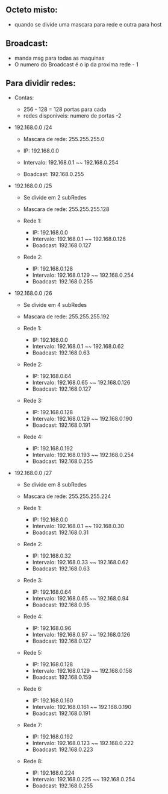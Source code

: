 ## Octeto misto:
* quando se divide uma mascara para rede e outra para host

## Broadcast:
* manda msg para todas as maquinas
* O numero do Broadcast é o ip da proxima rede - 1

## Para dividir redes:
* Contas:
    * 256 - 128 = 128 portas para cada
    * redes disponiveis: numero de portas -2

* 192.168.0.0 /24
    * Mascara de rede: 255.255.255.0

    * IP: 192.168.0.0
    * Intervalo: 192.168.0.1 ~~ 192.168.0.254
    * Boadcast: 192.168.0.255

* 192.168.0.0 /25
    * Se divide em 2 subRedes
    * Mascara de rede: 255.255.255.128

    * Rede 1:
        * IP: 192.168.0.0
        * Intervalo: 192.168.0.1 ~~ 192.168.0.126
        * Boadcast: 192.168.0.127

    * Rede 2:
        * IP: 192.168.0.128
        * Intervalo: 192.168.0.129 ~~ 192.168.0.254
        * Boadcast: 192.168.0.255

* 192.168.0.0 /26
    * Se divide em 4 subRedes
    * Mascara de rede: 255.255.255.192

    * Rede 1:
        * IP: 192.168.0.0
        * Intervalo: 192.168.0.1 ~~ 192.168.0.62
        * Boadcast: 192.168.0.63

    * Rede 2:
        * IP: 192.168.0.64
        * Intervalo: 192.168.0.65 ~~ 192.168.0.126
        * Boadcast: 192.168.0.127

    * Rede 3:
        * IP: 192.168.0.128
        * Intervalo: 192.168.0.129 ~~ 192.168.0.190
        * Boadcast: 192.168.0.191

    * Rede 4:
        * IP: 192.168.0.192
        * Intervalo: 192.168.0.193 ~~ 192.168.0.254
        * Boadcast: 192.168.0.255

* 192.168.0.0 /27
    * Se divide em 8 subRedes
    * Mascara de rede: 255.255.255.224

    * Rede 1:
        * IP: 192.168.0.0
        * Intervalo: 192.168.0.1 ~~ 192.168.0.30
        * Boadcast: 192.168.0.31

    * Rede 2:
        * IP: 192.168.0.32
        * Intervalo: 192.168.0.33 ~~ 192.168.0.62
        * Boadcast: 192.168.0.63

    * Rede 3:
        * IP: 192.168.0.64
        * Intervalo: 192.168.0.65 ~~ 192.168.0.94
        * Boadcast: 192.168.0.95

    * Rede 4:
        * IP: 192.168.0.96
        * Intervalo: 192.168.0.97 ~~ 192.168.0.126
        * Boadcast: 192.168.0.127

    * Rede 5:
        * IP: 192.168.0.128
        * Intervalo: 192.168.0.129 ~~ 192.168.0.158
        * Boadcast: 192.168.0.159

    * Rede 6:
        * IP: 192.168.0.160
        * Intervalo: 192.168.0.161 ~~ 192.168.0.190
        * Boadcast: 192.168.0.191

    * Rede 7:
        * IP: 192.168.0.192
        * Intervalo: 192.168.0.123 ~~ 192.168.0.222
        * Boadcast: 192.168.0.223

    * Rede 8:
        * IP: 192.168.0.224
        * Intervalo: 192.168.0.225 ~~ 192.168.0.254
        * Boadcast: 192.168.0.255
